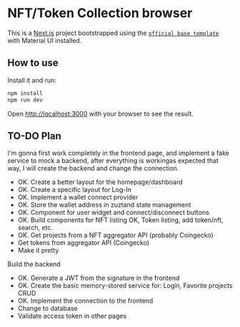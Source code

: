 # NFT/Token Collection browser

This is a [Next.js](https://nextjs.org/) project bootstrapped using the [`official base template`](https://github.com/mui/material-ui/tree/master/examples/material-ui-nextjs-ts) with Material UI installed.

## How to use

Install it and run:

```bash
npm install
npm run dev
```

Open [http://localhost:3000](http://localhost:3000) with your browser to see the result.


## TO-DO Plan

I'm gonna first work completely in the frontend page, and implement a fake service to mock a backend, after everything is workingas expected that way, I will create the backend and change the connection.

- OK. Create a better layout for the homepage/dashboard
- OK. Create a specific layout for Log-In
- OK. Implement a wallet connect provider
- OK. Store the wallet address in zuztand state management
- OK. Component for user widget and connect/disconnect buttons
- OK. Build components for NFT listing OK, Token listing, add token/nft, search, etc.
- OK. Get projects from a NFT aggregator API (probably Coingecko)
- Get tokens from aggregator API (Coingecko)
- Make it pretty

Build the backend
- OK. Generate a JWT from the signature in the frontend
- OK. Create the basic memory-stored service for: Login, Favorite projects CRUD
- OK. Implement the connection to the frontend
- Change to database
- Validate access token in other pages